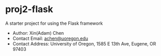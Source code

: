 # proj2-flask
A starter project for using the Flask framework

- Author: Xin(Adam) Chen
- Contact Email: achen@uoregon.edu
- Contact Address: University of Oregon, 1585 E 13th Ave, Eugene, OR 97403


